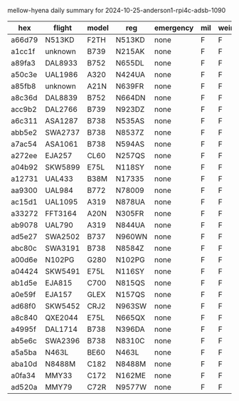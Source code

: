 mellow-hyena daily summary for 2024-10-25-anderson1-rpi4c-adsb-1090

|hex|flight|model|reg|emergency|mil|weirdo|
|--|--|--|--|--|--|--|
|a66d79|N513KD|F2TH|N513KD|none|F|F|
|a1cc1f|unknown|B739|N215AK|none|F|F|
|a89fa3|DAL8933|B752|N655DL|none|F|F|
|a50c3e|UAL1986|A320|N424UA|none|F|F|
|a85fb8|unknown|A21N|N639FR|none|F|F|
|a8c36d|DAL8839|B752|N664DN|none|F|F|
|acc9b2|DAL2766|B739|N923DZ|none|F|F|
|a6c311|ASA1287|B738|N535AS|none|F|F|
|abb5e2|SWA2737|B738|N8537Z|none|F|F|
|a7ac54|ASA1061|B738|N594AS|none|F|F|
|a272ee|EJA257|CL60|N257QS|none|F|F|
|a04b92|SKW5899|E75L|N118SY|none|F|F|
|a12731|UAL433|B38M|N17335|none|F|F|
|aa9300|UAL984|B772|N78009|none|F|F|
|ac15d1|UAL1095|A319|N878UA|none|F|F|
|a33272|FFT3164|A20N|N305FR|none|F|F|
|ab9078|UAL790|A319|N844UA|none|F|F|
|ad5e27|SWA2502|B737|N960WN|none|F|F|
|abc80c|SWA3191|B738|N8584Z|none|F|F|
|a00d6e|N102PG|G280|N102PG|none|F|F|
|a04424|SKW5491|E75L|N116SY|none|F|F|
|ab1d5e|EJA815|C700|N815QS|none|F|F|
|a0e59f|EJA157|GLEX|N157QS|none|F|F|
|ad68f0|SKW5452|CRJ2|N963SW|none|F|F|
|a8c840|QXE2044|E75L|N665QX|none|F|F|
|a4995f|DAL1714|B738|N396DA|none|F|F|
|ab5e6c|SWA2396|B738|N8310C|none|F|F|
|a5a5ba|N463L|BE60|N463L|none|F|F|
|aba10d|N8488M|C182|N8488M|none|F|F|
|a0fa34|MMY33|C172|N162ME|none|F|F|
|ad520a|MMY79|C72R|N9577W|none|F|F|
